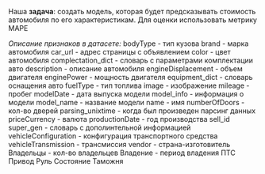Наша **задача**: создать модель, которая будет предсказывать стоимость автомобиля по его характеристикам.
Для оценки использовать метрику MAPE

*Описание признаков в датасете:*
bodyType - тип кузова
brand - марка автомобиля
car_url - адрес страницы с объявлением
color - цвет автомобиля
complectation_dict - словарь с параметрами комплектации авто
description - описание автомобиля
engineDisplacement - объем двигателя
enginePower - мощность двигателя
equipment_dict - словарь оснащения авто
fuelType - тип топлива
image - изображение
mileage - пробег
modelDate - дата выпуска модели
model_info - информация о модели
model_name - название модели
name - имя
numberOfDoors - кол-во дверей
parsing_unixtime - когда был произведен парсинг данных
priceCurrency - валюта
productionDate - год производства
sell_id
super_gen - словарь с дополинтельной информацией
vehicleConfiguration - конфигурация транспортного средства
vehicleTransmission - трансмиссия
vendor - страна-изготовитель
Владельцы - кол-во владельцев
Владение - период владения
ПТС
Привод
Руль
Состояние
Таможня
